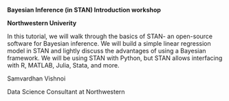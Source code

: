 **Bayesian Inference (in STAN) Introduction workshop**

**Northwestern Univerity**


In this tutorial, we will walk through the basics of STAN- an open-source software for Bayesian inference. We will build a simple linear regression model in STAN and lightly discuss the advantages of using a Bayesian framework. We will be using STAN with Python, but STAN allows interfacing with R, MATLAB, Julia, Stata, and more. 


Samvardhan Vishnoi

Data Science Consultant at Northwestern
